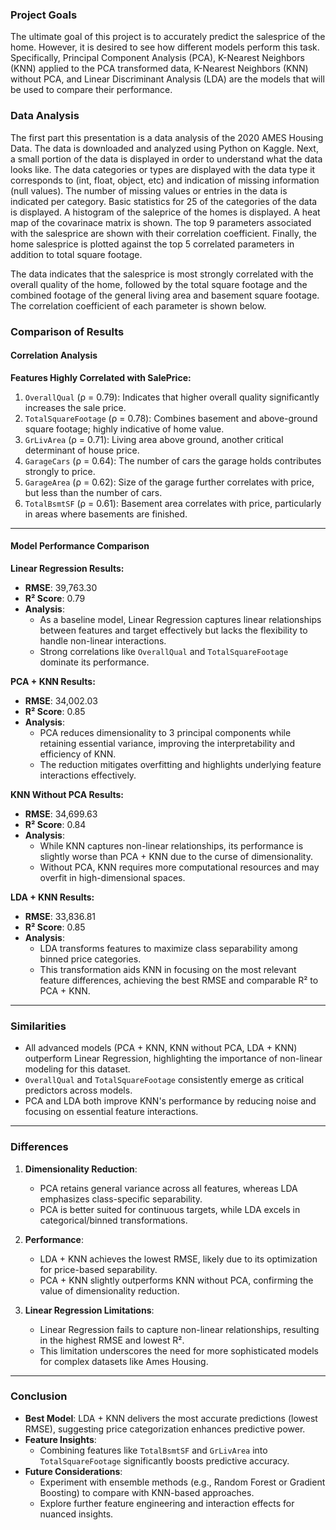 ### Project Goals

The ultimate goal of this project is to accurately predict the salesprice of the home. However, it is desired to see how different models perform this task. Specifically, Principal Component Analysis (PCA), K-Nearest Neighbors (KNN) applied to the PCA transformed data, K-Nearest Neighbors (KNN) without PCA, and Linear Discriminant Analysis (LDA) are the models that will be used to compare their performance. 

### Data Analysis

The first part this presentation is a data analysis of the 2020 AMES Housing Data. The data is downloaded and analyzed using Python on Kaggle.
Next, a small portion of the data is displayed in order to understand what the data looks like. The data categories or types are displayed with the data type it corresponds to (int, float, object, etc) and indication of missing information (null values). The number of missing values or entries in the data is indicated per category. Basic statistics for 25 of the categories of the data is displayed.
A histogram of the saleprice of the homes is displayed.
A heat map of the covarinace matrix is shown.
The top 9 parameters associated with the salesprice are shown with their correlation coefficient.
Finally, the home salesprice is plotted against the top 5 correlated parameters in addition to total square footage.

The data indicates that the salesprice is most strongly correlated with the overall quality of the home, followed by the total square footage and the combined footage of the general living area and basement square footage. The correlation coefficient of each parameter is shown below.

### Comparison of Results

#### Correlation Analysis

**Features Highly Correlated with SalePrice:**
1. `OverallQual` (ρ = 0.79): Indicates that higher overall quality significantly increases the sale price.
2. `TotalSquareFootage` (ρ = 0.78): Combines basement and above-ground square footage; highly indicative of home value.
3. `GrLivArea` (ρ = 0.71): Living area above ground, another critical determinant of house price.
4. `GarageCars` (ρ = 0.64): The number of cars the garage holds contributes strongly to price.
5. `GarageArea` (ρ = 0.62): Size of the garage further correlates with price, but less than the number of cars.
6. `TotalBsmtSF` (ρ = 0.61): Basement area correlates with price, particularly in areas where basements are finished.

---

#### Model Performance Comparison

**Linear Regression Results:**
- **RMSE**: 39,763.30
- **R² Score**: 0.79
- **Analysis**:
  - As a baseline model, Linear Regression captures linear relationships between features and target effectively but lacks the flexibility to handle non-linear interactions.
  - Strong correlations like `OverallQual` and `TotalSquareFootage` dominate its performance.

**PCA + KNN Results:**
- **RMSE**: 34,002.03
- **R² Score**: 0.85
- **Analysis**:
  - PCA reduces dimensionality to 3 principal components while retaining essential variance, improving the interpretability and efficiency of KNN.
  - The reduction mitigates overfitting and highlights underlying feature interactions effectively.

**KNN Without PCA Results:**
- **RMSE**: 34,699.63
- **R² Score**: 0.84
- **Analysis**:
  - While KNN captures non-linear relationships, its performance is slightly worse than PCA + KNN due to the curse of dimensionality.
  - Without PCA, KNN requires more computational resources and may overfit in high-dimensional spaces.

**LDA + KNN Results:**
- **RMSE**: 33,836.81
- **R² Score**: 0.85
- **Analysis**:
  - LDA transforms features to maximize class separability among binned price categories.
  - This transformation aids KNN in focusing on the most relevant feature differences, achieving the best RMSE and comparable R² to PCA + KNN.

---

### Similarities
- All advanced models (PCA + KNN, KNN without PCA, LDA + KNN) outperform Linear Regression, highlighting the importance of non-linear modeling for this dataset.
- `OverallQual` and `TotalSquareFootage` consistently emerge as critical predictors across models.
- PCA and LDA both improve KNN's performance by reducing noise and focusing on essential feature interactions.

---

### Differences
1. **Dimensionality Reduction**:
   - PCA retains general variance across all features, whereas LDA emphasizes class-specific separability.
   - PCA is better suited for continuous targets, while LDA excels in categorical/binned transformations.

2. **Performance**:
   - LDA + KNN achieves the lowest RMSE, likely due to its optimization for price-based separability.
   - PCA + KNN slightly outperforms KNN without PCA, confirming the value of dimensionality reduction.

3. **Linear Regression Limitations**:
   - Linear Regression fails to capture non-linear relationships, resulting in the highest RMSE and lowest R².
   - This limitation underscores the need for more sophisticated models for complex datasets like Ames Housing.

---

### Conclusion
- **Best Model**: LDA + KNN delivers the most accurate predictions (lowest RMSE), suggesting price categorization enhances predictive power.
- **Feature Insights**:
  - Combining features like `TotalBsmtSF` and `GrLivArea` into `TotalSquareFootage` significantly boosts predictive accuracy.
- **Future Considerations**:
  - Experiment with ensemble methods (e.g., Random Forest or Gradient Boosting) to compare with KNN-based approaches.
  - Explore further feature engineering and interaction effects for nuanced insights.

